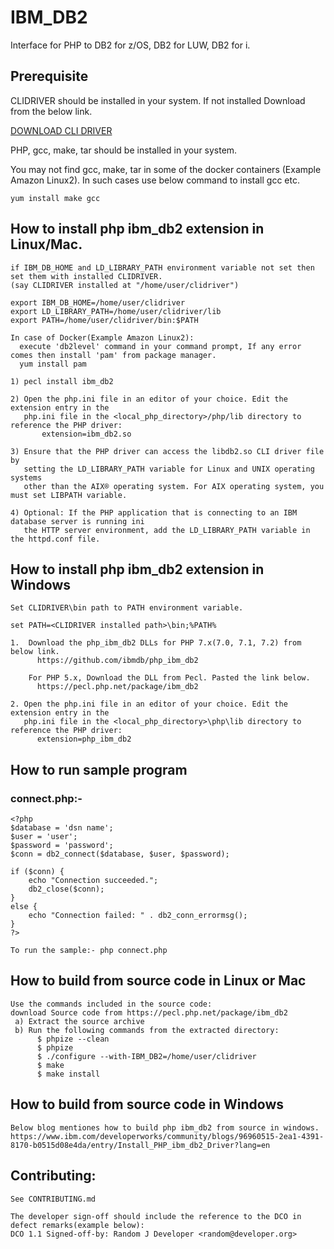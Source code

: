 # IBM_DB2

Interface for PHP to DB2 for z/OS, DB2 for LUW, DB2 for i.

## Prerequisite

CLIDRIVER should be installed in your system.
If not installed Download from the below link.

<a name="downloadCli"></a> [DOWNLOAD CLI DRIVER](https://public.dhe.ibm.com/ibmdl/export/pub/software/data/db2/drivers/odbc_cli/)

PHP, gcc, make, tar should be installed in your system.

You may not find gcc, make, tar in some of the docker containers (Example Amazon Linux2).
In such cases use below command to install gcc etc.
```
yum install make gcc
```
## How to install php ibm_db2 extension in Linux/Mac.
```
if IBM_DB_HOME and LD_LIBRARY_PATH environment variable not set then set them with installed CLIDRIVER.
(say CLIDRIVER installed at "/home/user/clidriver")

export IBM_DB_HOME=/home/user/clidriver 
export LD_LIBRARY_PATH=/home/user/clidriver/lib
export PATH=/home/user/clidriver/bin:$PATH

In case of Docker(Example Amazon Linux2):
  execute 'db2level' command in your command prompt, If any error comes then install 'pam' from package manager.
  yum install pam

1) pecl install ibm_db2
        
2) Open the php.ini file in an editor of your choice. Edit the extension entry in the
   php.ini file in the <local_php_directory>/php/lib directory to reference the PHP driver:
       extension=ibm_db2.so
       
3) Ensure that the PHP driver can access the libdb2.so CLI driver file by
   setting the LD_LIBRARY_PATH variable for Linux and UNIX operating systems
   other than the AIX® operating system. For AIX operating system, you must set LIBPATH variable. 

4) Optional: If the PHP application that is connecting to an IBM database server is running ini
   the HTTP server environment, add the LD_LIBRARY_PATH variable in the httpd.conf file.

```
## How to install php ibm_db2 extension in Windows
```
Set CLIDRIVER\bin path to PATH environment variable.

set PATH=<CLIDRIVER installed path>\bin;%PATH%

1.  Download the php_ibm_db2 DLLs for PHP 7.x(7.0, 7.1, 7.2) from below link.
      https://github.com/ibmdb/php_ibm_db2
	  
    For PHP 5.x, Download the DLL from Pecl. Pasted the link below.
      https://pecl.php.net/package/ibm_db2
   
2. Open the php.ini file in an editor of your choice. Edit the extension entry in the
   php.ini file in the <local_php_directory>\php\lib directory to reference the PHP driver:
	  extension=php_ibm_db2
```

## How to run sample program

### connect.php:-

```
<?php
$database = 'dsn name';
$user = 'user';
$password = 'password';
$conn = db2_connect($database, $user, $password);

if ($conn) {
    echo "Connection succeeded.";
    db2_close($conn);
}
else {
    echo "Connection failed: " . db2_conn_errormsg();
}
?>

To run the sample:- php connect.php
```
## How to build from source code in Linux or Mac
```
Use the commands included in the source code:
download Source code from https://pecl.php.net/package/ibm_db2
 a) Extract the source archive
 b) Run the following commands from the extracted directory:
      $ phpize --clean
      $ phpize
      $ ./configure --with-IBM_DB2=/home/user/clidriver
      $ make
      $ make install
```
## How to build from source code in Windows
```
Below blog mentiones how to build php ibm_db2 from source in windows.
https://www.ibm.com/developerworks/community/blogs/96960515-2ea1-4391-8170-b0515d08e4da/entry/Install_PHP_ibm_db2_Driver?lang=en

```
## Contributing:
```
See CONTRIBUTING.md

The developer sign-off should include the reference to the DCO in defect remarks(example below):
DCO 1.1 Signed-off-by: Random J Developer <random@developer.org>
```
